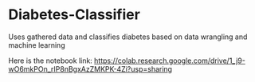 # Diabetes-Classifier
Uses gathered data and classifies diabetes based on data wrangling and machine learning


Here is the notebook link:
https://colab.research.google.com/drive/1_j9-wO6mkPOn_rIP8nBgxAzZMKPK-4Zi?usp=sharing
